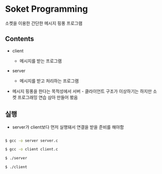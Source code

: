 # Soket Programming

소켓을 이용한 간단한 메시지 핑퐁 프로그램

## Contents

- client

  - 메시지를 받는 프로그램

- server

  - 메시지를 받고 처리하는 프로그램

- 메시지 핑퐁을 한다는 목적성에서 서버 - 클라이언트 구조가 이상하기는 하지만 소켓 프로그래밍 연습 삼아 만들어 봤음

## 실행

- server가 client보다 먼저 실행돼서 연결을 받을 준비를 해야함

```bash

$ gcc -o server server.c

$ gcc -o client client.c

$ ./server

$ ./client


```

